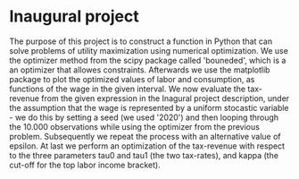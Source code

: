 # Inaugural project

The purpose of this project is to construct a function in Python that can solve problems of utility maximization using numerical optimization. We use the optimizer method from the scipy package called 'bouneded', which is a an optimizer that allowes constraints.
Afterwards we use the matplotlib package to plot the optimized values of labor and consumption, as functions of the wage in the given interval. 
We now evaluate the tax-revenue from the given expression in the Inagural project description, under the assumption that the wage is represented by a uniform stocastic variable - we do this by setting a seed (we used '2020') and then looping through the 10.000 observations while using the optimizer from the previous problem. Subsequently we repeat the process with an alternative value of epsilon. 
At last we perform an optimization of the tax-revenue with respect to the three parameters tau0 and tau1 (the two tax-rates), and kappa (the cut-off for the top labor income bracket). 
